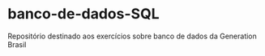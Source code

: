 # banco-de-dados-SQL
Repositório destinado aos exercícios sobre banco de dados da Generation Brasil
